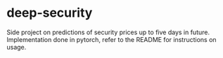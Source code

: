 # deep-security
Side project on predictions of security prices up to five days in future. Implementation done in pytorch, refer to the README for instructions on usage.
